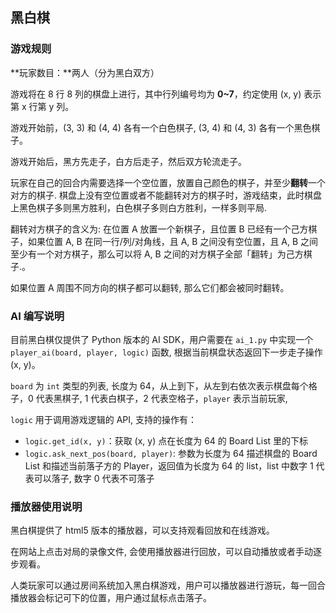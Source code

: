 ## 黑白棋

### 游戏规则

**玩家数目：**两人（分为黑白双方）

游戏将在 8 行 8 列的棋盘上进行，其中行列编号均为 **0~7**，约定使用 (x, y) 表示第 x 行第 y 列。

游戏开始前，(3, 3) 和 (4, 4) 各有一个白色棋子, (3, 4) 和 (4, 3) 各有一个黑色棋子。

游戏开始后，黑方先走子，白方后走子，然后双方轮流走子。

玩家在自己的回合内需要选择一个空位置，放置自己颜色的棋子，并至少**翻转**一个对方的棋子. 棋盘上没有空位置或者不能翻转对方的棋子时，游戏结束，此时棋盘上黑色棋子多则黑方胜利，白色棋子多则白方胜利，一样多则平局.

翻转对方棋子的含义为: 在位置 A 放置一个新棋子，且位置 B 已经有一个己方棋子，如果位置 A, B 在同一行/列/对角线，且 A, B 之间没有空位置，且 A, B 之间至少有一个对方棋子，那么可以将 A, B 之间的对方棋子全部「翻转」为己方棋子.。

如果位置 A 周围不同方向的棋子都可以翻转, 那么它们都会被同时翻转。

### AI 编写说明

目前黑白棋仅提供了 Python 版本的 AI SDK，用户需要在 `ai_1.py` 中实现一个 `player_ai(board, player, logic)` 函数, 根据当前棋盘状态返回下一步走子操作 (x, y)。

`board` 为 `int` 类型的列表, 长度为 64，从上到下，从左到右依次表示棋盘每个格子，0 代表黑棋子, 1 代表白棋子，2 代表空格子，`player` 表示当前玩家, 

`logic` 用于调用游戏逻辑的 API, 支持的操作有：

- `logic.get_id(x, y)`：获取 (x, y) 点在长度为 64 的 Board List 里的下标
- `logic.ask_next_pos(board, player)`: 参数为长度为 64 描述棋盘的 Board List 和描述当前落子方的 Player，返回值为长度为 64 的 list，list 中数字 1 代表可以落子, 数字 0 代表不可落子

### 播放器使用说明

黑白棋提供了 html5 版本的播放器，可以支持观看回放和在线游戏。

在网站上点击对局的录像文件, 会使用播放器进行回放，可以自动播放或者手动逐步观看。

人类玩家可以通过房间系统加入黑白棋游戏，用户可以播放器进行游玩，每一回合播放器会标记可下的位置，用户通过鼠标点击落子。